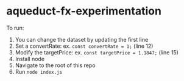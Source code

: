 # aqueduct-fx-experimentation

To run:
1. You can change the dataset by updating the first line
2. Set a convertRate: ex. `const convertRate = 1;` (line 12)
3. Modify the targetPrice: ex. `const targetPrice = 1.1847;` (line 15)
4. Install node
5. Navigate to the root of this repo
6. Run `node index.js`
